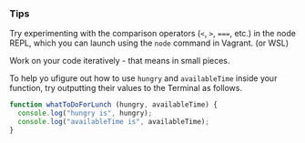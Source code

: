 ### Tips

Try experimenting with the comparison operators (`<`, `>`, `===`, etc.) in the node REPL, which you can launch using the `node` command in Vagrant. (or WSL)

Work on your code iteratively - that means in small pieces.

To help yo ufigure out how to use `hungry` and `availableTime` inside your function, try outputting their values to the Terminal as follows.

```javascript
function whatToDoForLunch (hungry, availableTime) {
  console.log("hungry is", hungry);
  console.log("availableTime is", availableTime);
}
```
